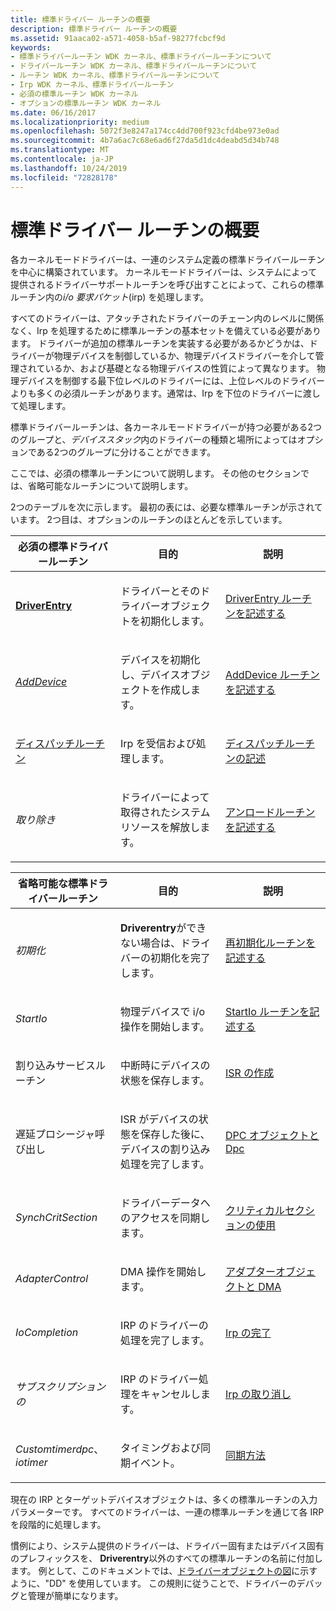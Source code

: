 ```yaml
---
title: 標準ドライバー ルーチンの概要
description: 標準ドライバー ルーチンの概要
ms.assetid: 91aaca02-a571-4058-b5af-98277fcbcf9d
keywords:
- 標準ドライバールーチン WDK カーネル、標準ドライバールーチンについて
- ドライバールーチン WDK カーネル、標準ドライバールーチンについて
- ルーチン WDK カーネル、標準ドライバールーチンについて
- Irp WDK カーネル、標準ドライバールーチン
- 必須の標準ルーチン WDK カーネル
- オプションの標準ルーチン WDK カーネル
ms.date: 06/16/2017
ms.localizationpriority: medium
ms.openlocfilehash: 5072f3e8247a174cc4dd700f923cfd4be973e0ad
ms.sourcegitcommit: 4b7a6ac7c68e6ad6f27da5d1dc4deabd5d34b748
ms.translationtype: MT
ms.contentlocale: ja-JP
ms.lasthandoff: 10/24/2019
ms.locfileid: "72828178"
---
```

# <a name="introduction-to-standard-driver-routines"></a>標準ドライバー ルーチンの概要





各カーネルモードドライバーは、一連のシステム定義の標準ドライバールーチンを中心に構築されています。 カーネルモードドライバーは、システムによって提供されるドライバーサポートルーチンを呼び出すことによって、これらの標準ルーチン内の*i/o 要求パケット*(irp) を処理します。

すべてのドライバーは、アタッチされたドライバーのチェーン内のレベルに関係なく、Irp を処理するために標準ルーチンの基本セットを備えている必要があります。 ドライバーが追加の標準ルーチンを実装する必要があるかどうかは、ドライバーが物理デバイスを制御しているか、物理デバイスドライバーを介して管理されているか、および基礎となる物理デバイスの性質によって異なります。 物理デバイスを制御する最下位レベルのドライバーには、上位レベルのドライバーよりも多くの必須ルーチンがあります。通常は、Irp を下位のドライバーに渡して処理します。

標準ドライバールーチンは、各カーネルモードドライバーが持つ必要がある2つのグループと、*デバイススタック*内のドライバーの種類と場所によってはオプションである2つのグループに分けることができます。

ここでは、必須の標準ルーチンについて説明します。 その他のセクションでは、省略可能なルーチンについて説明します。

2つのテーブルを次に示します。 最初の表には、必要な標準ルーチンが示されています。 2つ目は、オプションのルーチンのほとんどを示しています。

<table>
<colgroup>
<col width="33%" />
<col width="33%" />
<col width="33%" />
</colgroup>
<thead>
<tr class="header">
<th>必須の標準ドライバールーチン</th>
<th>目的</th>
<th>説明</th>
</tr>
</thead>
<tbody>
<tr class="odd">
<td><p><strong><a href="https://docs.microsoft.com/windows-hardware/drivers/ddi/wdm/nc-wdm-driver_initialize">DriverEntry</a></strong></p></td>
<td><p>ドライバーとそのドライバーオブジェクトを初期化します。</p></td>
<td><p><a href="writing-a-driverentry-routine.md" data-raw-source="[Writing a DriverEntry Routine](writing-a-driverentry-routine.md)">DriverEntry ルーチンを記述する</a></p></td>
</tr>
<tr class="even">
<td><p><em><a href="https://docs.microsoft.com/windows-hardware/drivers/ddi/wdm/nc-wdm-driver_add_device">AddDevice</a></em></p></td>
<td><p>デバイスを初期化し、デバイスオブジェクトを作成します。</p></td>
<td><p><a href="writing-an-adddevice-routine.md" data-raw-source="[Writing an AddDevice Routine](writing-an-adddevice-routine.md)">AddDevice ルーチンを記述する</a></p></td>
</tr>
<tr class="odd">
<td><p><a href="https://docs.microsoft.com/windows-hardware/drivers/kernel/dispatchcreate--dispatchclose--and-dispatchcreateclose-routines">ディスパッチルーチン</a></p></td>
<td><p>Irp を受信および処理します。</p></td>
<td><p><a href="writing-dispatch-routines.md" data-raw-source="[Writing Dispatch Routines](writing-dispatch-routines.md)">ディスパッチルーチンの記述</a></p></td>
</tr>
<tr class="even">
<td><p><em>取り除き</em></p></td>
<td><p>ドライバーによって取得されたシステムリソースを解放します。</p></td>
<td><p><a href="writing-an-unload-routine.md" data-raw-source="[Writing an Unload Routine](writing-an-unload-routine.md)">アンロードルーチンを記述する</a></p></td>
</tr>
</tbody>
</table>

 

<table>
<colgroup>
<col width="33%" />
<col width="33%" />
<col width="33%" />
</colgroup>
<thead>
<tr class="header">
<th>省略可能な標準ドライバールーチン</th>
<th>目的</th>
<th>説明</th>
</tr>
</thead>
<tbody>
<tr class="odd">
<td><p><em>初期化</em></p></td>
<td><p><strong>Driverentry</strong>ができない場合は、ドライバーの初期化を完了します。</p></td>
<td><p><a href="writing-a-reinitialize-routine.md" data-raw-source="[Writing a Reinitialize Routine](writing-a-reinitialize-routine.md)">再初期化ルーチンを記述する</a></p></td>
</tr>
<tr class="even">
<td><p><em>StartIo</em></p></td>
<td><p>物理デバイスで i/o 操作を開始します。</p></td>
<td><p><a href="writing-a-startio-routine.md" data-raw-source="[Writing a StartIo Routine](writing-a-startio-routine.md)">StartIo ルーチンを記述する</a></p></td>
</tr>
<tr class="odd">
<td><p>割り込みサービスルーチン</p></td>
<td><p>中断時にデバイスの状態を保存します。</p></td>
<td><p><a href="writing-an-isr.md" data-raw-source="[Writing an ISR](writing-an-isr.md)">ISR の作成</a></p></td>
</tr>
<tr class="even">
<td><p>遅延プロシージャ呼び出し</p></td>
<td><p>ISR がデバイスの状態を保存した後に、デバイスの割り込み処理を完了します。</p></td>
<td><p><a href="dpc-objects-and-dpcs.md" data-raw-source="[DPC Objects and DPCs](dpc-objects-and-dpcs.md)">DPC オブジェクトと Dpc</a></p></td>
</tr>
<tr class="odd">
<td><p><em>SynchCritSection</em></p></td>
<td><p>ドライバーデータへのアクセスを同期します。</p></td>
<td><p><a href="using-critical-sections.md" data-raw-source="[Using Critical Sections](using-critical-sections.md)">クリティカルセクションの使用</a></p></td>
</tr>
<tr class="even">
<td><p><em>AdapterControl</em></p></td>
<td><p>DMA 操作を開始します。</p></td>
<td><p><a href="adapter-objects-and-dma.md" data-raw-source="[Adapter Objects and DMA](adapter-objects-and-dma.md)">アダプターオブジェクトと DMA</a></p></td>
</tr>
<tr class="odd">
<td><p><em>IoCompletion</em></p></td>
<td><p>IRP のドライバーの処理を完了します。</p></td>
<td><p><a href="completing-irps.md" data-raw-source="[Completing IRPs](completing-irps.md)">Irp の完了</a></p></td>
</tr>
<tr class="even">
<td><p><em>サブスクリプションの</em></p></td>
<td><p>IRP のドライバー処理をキャンセルします。</p></td>
<td><p><a href="canceling-irps.md" data-raw-source="[Canceling IRPs](canceling-irps.md)">Irp の取り消し</a></p></td>
</tr>
<tr class="odd">
<td><p><em>Customtimerdpc</em>、 <em>iotimer</em></p></td>
<td><p>タイミングおよび同期イベント。</p></td>
<td><p><a href="synchronization-techniques.md" data-raw-source="[Synchronization Techniques](synchronization-techniques.md)">同期方法</a></p></td>
</tr>
</tbody>
</table>

 

現在の IRP とターゲットデバイスオブジェクトは、多くの標準ルーチンの入力パラメーターです。 すべてのドライバーは、一連の標準ルーチンを通じて各 IRP を段階的に処理します。

慣例により、システム提供のドライバーは、ドライバー固有またはデバイス固有のプレフィックスを、 **Driverentry**以外のすべての標準ルーチンの名前に付加します。 例として、このドキュメントでは、[ドライバーオブジェクトの図](introduction-to-driver-objects.md#driver-object-illustration)に示すように、"DD" を使用しています。 この規則に従うことで、ドライバーのデバッグと管理が簡単になります。

 

 




